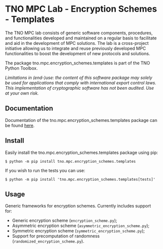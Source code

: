 # TNO MPC Lab - Encryption Schemes - Templates

The TNO MPC lab consists of generic software components, procedures, and functionalities developed and maintained on a regular basis to facilitate and aid in the development of MPC solutions. The lab is a cross-project initiative allowing us to integrate and reuse previously developed MPC functionalities to boost the development of new protocols and solutions.

The package tno.mpc.encryption_schemes.templates is part of the TNO Python Toolbox.

*Limitations in (end-)use: the content of this software package may solely be used for applications that comply with international export control laws.*  
*This implementation of cryptographic software has not been audited. Use at your own risk.*

## Documentation

Documentation of the tno.mpc.encryption_schemes.templates package can be found [here](https://docs.mpc.tno.nl/encryption_schemes/templates/3.0.0).

## Install

Easily install the tno.mpc.encryption_schemes.templates package using pip:
```console
$ python -m pip install tno.mpc.encryption_schemes.templates
```

If you wish to run the tests you can use:
```console
$ python -m pip install 'tno.mpc.encryption_schemes.templates[tests]'
```

## Usage

Generic frameworks for encryption schemes. Currently includes support for:

* Generic encryption scheme (`encryption_scheme.py`);
* Asymmetric encryption scheme (`asymmetric_encryption_scheme.py`);
* Symmetric encryption scheme (`symmetric_encryption_scheme.py`);
* Support for precomputation of randomness (`randomized_encryption_scheme.py`).

